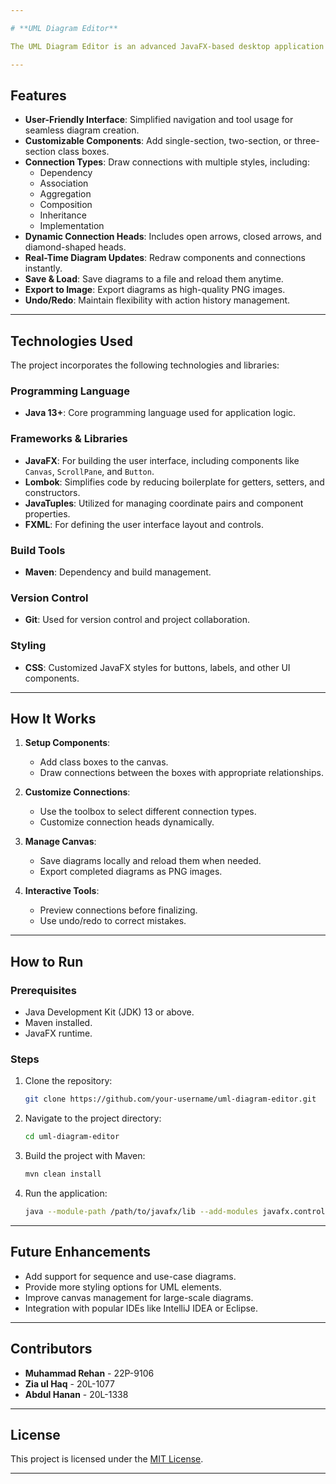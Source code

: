 ```yaml
---

# **UML Diagram Editor**

The UML Diagram Editor is an advanced JavaFX-based desktop application designed to assist software developers, designers, and students in creating UML diagrams with ease. The application allows users to add components such as class boxes and connections, customize them, and export the diagrams as images. It offers a rich set of tools for managing diagram elements, including various arrowheads, connection types, and undo/redo functionality.

---
```


## **Features**
- **User-Friendly Interface**: Simplified navigation and tool usage for seamless diagram creation.
- **Customizable Components**: Add single-section, two-section, or three-section class boxes.
- **Connection Types**: Draw connections with multiple styles, including:
  - Dependency
  - Association
  - Aggregation
  - Composition
  - Inheritance
  - Implementation
- **Dynamic Connection Heads**: Includes open arrows, closed arrows, and diamond-shaped heads.
- **Real-Time Diagram Updates**: Redraw components and connections instantly.
- **Save & Load**: Save diagrams to a file and reload them anytime.
- **Export to Image**: Export diagrams as high-quality PNG images.
- **Undo/Redo**: Maintain flexibility with action history management.

---

## **Technologies Used**
The project incorporates the following technologies and libraries:

### **Programming Language**
- **Java 13+**: Core programming language used for application logic.

### **Frameworks & Libraries**
- **JavaFX**: For building the user interface, including components like `Canvas`, `ScrollPane`, and `Button`.
- **Lombok**: Simplifies code by reducing boilerplate for getters, setters, and constructors.
- **JavaTuples**: Utilized for managing coordinate pairs and component properties.
- **FXML**: For defining the user interface layout and controls.

### **Build Tools**
- **Maven**: Dependency and build management.

### **Version Control**
- **Git**: Used for version control and project collaboration.

### **Styling**
- **CSS**: Customized JavaFX styles for buttons, labels, and other UI components.

---

## **How It Works**
1. **Setup Components**:
   - Add class boxes to the canvas.
   - Draw connections between the boxes with appropriate relationships.

2. **Customize Connections**:
   - Use the toolbox to select different connection types.
   - Customize connection heads dynamically.

3. **Manage Canvas**:
   - Save diagrams locally and reload them when needed.
   - Export completed diagrams as PNG images.

4. **Interactive Tools**:
   - Preview connections before finalizing.
   - Use undo/redo to correct mistakes.

---

## **How to Run**
### **Prerequisites**
- Java Development Kit (JDK) 13 or above.
- Maven installed.
- JavaFX runtime.

### **Steps**
1. Clone the repository:
   ```bash
   git clone https://github.com/your-username/uml-diagram-editor.git
   ```
2. Navigate to the project directory:
   ```bash
   cd uml-diagram-editor
   ```
3. Build the project with Maven:
   ```bash
   mvn clean install
   ```
4. Run the application:
   ```bash
   java --module-path /path/to/javafx/lib --add-modules javafx.controls,javafx.fxml -jar target/uml-diagram-editor.jar
   ```

---

## **Future Enhancements**
- Add support for sequence and use-case diagrams.
- Provide more styling options for UML elements.
- Improve canvas management for large-scale diagrams.
- Integration with popular IDEs like IntelliJ IDEA or Eclipse.

---

## **Contributors**
- **Muhammad Rehan** - 22P-9106
- **Zia ul Haq** - 20L-1077
- **Abdul Hanan** - 20L-1338

---

## **License**
This project is licensed under the [MIT License](./LICENSE).

---
